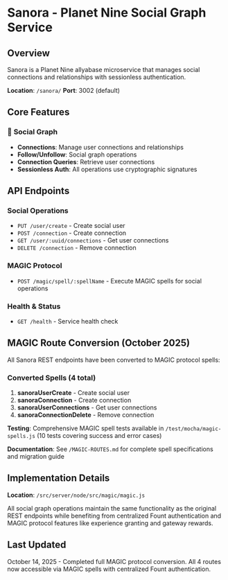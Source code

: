 # Sanora - Planet Nine Social Graph Service

## Overview

Sanora is a Planet Nine allyabase microservice that manages social connections and relationships with sessionless authentication.

**Location**: `/sanora/`
**Port**: 3002 (default)

## Core Features

### 👥 **Social Graph**
- **Connections**: Manage user connections and relationships
- **Follow/Unfollow**: Social graph operations
- **Connection Queries**: Retrieve user connections
- **Sessionless Auth**: All operations use cryptographic signatures

## API Endpoints

### Social Operations
- `PUT /user/create` - Create social user
- `POST /connection` - Create connection
- `GET /user/:uuid/connections` - Get user connections
- `DELETE /connection` - Remove connection

### MAGIC Protocol
- `POST /magic/spell/:spellName` - Execute MAGIC spells for social operations

### Health & Status
- `GET /health` - Service health check

## MAGIC Route Conversion (October 2025)

All Sanora REST endpoints have been converted to MAGIC protocol spells:

### Converted Spells (4 total)
1. **sanoraUserCreate** - Create social user
2. **sanoraConnection** - Create connection
3. **sanoraUserConnections** - Get user connections
4. **sanoraConnectionDelete** - Remove connection

**Testing**: Comprehensive MAGIC spell tests available in `/test/mocha/magic-spells.js` (10 tests covering success and error cases)

**Documentation**: See `/MAGIC-ROUTES.md` for complete spell specifications and migration guide

## Implementation Details

**Location**: `/src/server/node/src/magic/magic.js`

All social graph operations maintain the same functionality as the original REST endpoints while benefiting from centralized Fount authentication and MAGIC protocol features like experience granting and gateway rewards.

## Last Updated
October 14, 2025 - Completed full MAGIC protocol conversion. All 4 routes now accessible via MAGIC spells with centralized Fount authentication.
